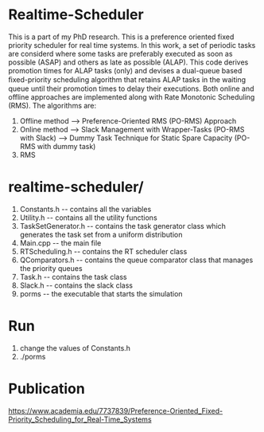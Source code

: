 # Realtime-Scheduler

This is a part of my PhD research. This is a preference oriented fixed priority scheduler for real time systems. In this work, a set of periodic tasks are considerd where some tasks are preferably executed as soon as possible (ASAP) and others as late as possible (ALAP). This code derives promotion times for ALAP tasks (only) and devises a dual-queue based ﬁxed-priority scheduling algorithm that retains ALAP tasks in the waiting queue until their promotion times to delay their executions. Both online and offline approaches are implemented along with Rate Monotonic Scheduling (RMS). The algorithms are:

1. Offline method --> Preference-Oriented RMS (PO-RMS) Approach 
2. Online method --> Slack Management with Wrapper-Tasks (PO-RMS with Slack)
                 --> Dummy Task Technique for Static Spare Capacity (PO-RMS with dummy task)
3. RMS

# realtime-scheduler/

1. Constants.h -- contains all the variables
2. Utility.h -- contains all the utility functions
3. TaskSetGenerator.h -- contains the task generator class which generates the task set from a uniform distribution
4. Main.cpp -- the main file
5. RTScheduling.h -- contains the RT scheduler class
6. QComparators.h -- contains the queue comparator class that manages the priority queues
7. Task.h -- contains the task class 
8. Slack.h -- contains the slack class
9. porms -- the executable that starts the simulation

# Run

1. change the values of Constants.h
2. ./porms

# Publication

<https://www.academia.edu/7737839/Preference-Oriented_Fixed-Priority_Scheduling_for_Real-Time_Systems>
